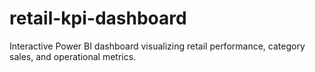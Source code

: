 # retail-kpi-dashboard
Interactive Power BI dashboard visualizing retail performance, category sales, and operational metrics.
